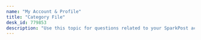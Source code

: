 ```yaml
---
name: "My Account & Profile"
title: "Category File"
desk_id: 779853
description: "Use this topic for questions related to your SparkPost account"
---
```

